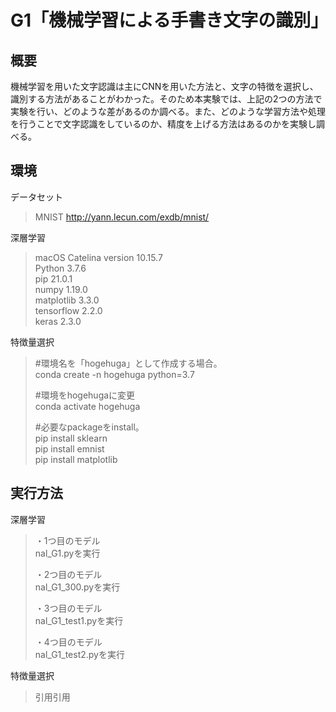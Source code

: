 # G1「機械学習による手書き文字の識別」

## 概要
機械学習を用いた文字認識は主にCNNを用いた方法と、文字の特徴を選択し、識別する方法があることがわかった。そのため本実験では、上記の2つの方法で実験を行い、どのような差があるのか調べる。また、どのような学習方法や処理を行うことで文字認識をしているのか、精度を上げる方法はあるのかを実験し調べる。

## 環境 
データセット
> MNIST <http://yann.lecun.com/exdb/mnist/>

深層学習
>macOS Catelina version 10.15.7  
>Python                 3.7.6  
>pip                    21.0.1  
>numpy                  1.19.0  
>matplotlib             3.3.0  
>tensorflow             2.2.0  
>keras                  2.3.0   

特徴量選択
>#環境名を「hogehuga」として作成する場合。  
>conda create -n hogehuga python=3.7  
>  
>#環境をhogehugaに変更  
>conda activate hogehuga  
>  
>#必要なpackageをinstall。  
>pip install sklearn  
>pip install emnist  
>pip install matplotlib  



## 実行方法

深層学習
>・1つ目のモデル  
>nal_G1.pyを実行  
>  
>・2つ目のモデル  
>nal_G1_300.pyを実行  
>  
>・3つ目のモデル  
>nal_G1_test1.pyを実行  
>  
>・4つ目のモデル  
>nal_G1_test2.pyを実行  
>  

特徴量選択
>引用引用
